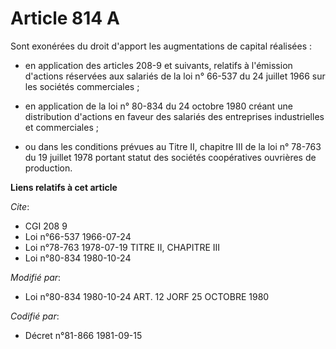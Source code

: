 # Article 814 A

Sont exonérées du droit d'apport les augmentations de capital réalisées :

- en application des articles 208-9 et suivants, relatifs à l'émission d'actions réservées aux salariés de la loi n° 66-537
du 24 juillet 1966 sur les sociétés commerciales ;

- en application de la loi n° 80-834 du 24 octobre 1980 créant une distribution d'actions en faveur des salariés des
entreprises industrielles et commerciales ;

- ou dans les conditions prévues au Titre II, chapitre III de la loi n° 78-763 du 19 juillet 1978 portant statut des sociétés
coopératives ouvrières de production.

**Liens relatifs à cet article**

_Cite_:

  - CGI 208 9
  - Loi n°66-537 1966-07-24
  - Loi n°78-763 1978-07-19 TITRE II, CHAPITRE III
  - Loi n°80-834 1980-10-24

_Modifié par_:

  - Loi n°80-834 1980-10-24 ART. 12 JORF 25 OCTOBRE 1980

_Codifié par_:

  - Décret n°81-866 1981-09-15
